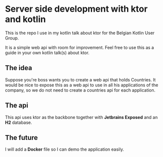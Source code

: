 # Server side development with ktor and kotlin

This is the repo I use in my kotlin talk about ktor for the Belgian Kotlin User Group.

It is a simple web api with room for improvement. Feel free to use this as a guide in your own kotlin talk(s) about ktor.

## The idea
Suppose you're boss wants you to create a web api that holds Countries. 
It would be nice to expose this as a web api to use in all his applications of the company, so we do not need to create a countries api for each application.

## The api
This api uses ktor as the backbone together with **Jetbrains Exposed** and an **H2** database.

## The future
I will add a **Docker** file so I can demo the application easily.
